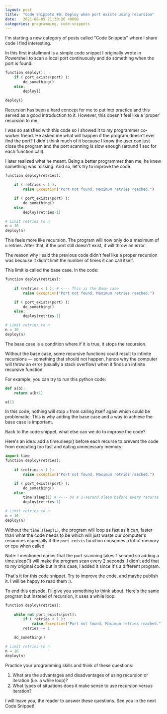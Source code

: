 ```yaml
---
layout: post
title:  "Code Snippets #0: Deploy when port exists using recursion"
date:   2021-08-05 21:30:26 +0800
categories: programming, code-snippets
---
```


I'm starting a new category of posts called "Code Snippets" where I share code
I find interesting. 

In this first installment is a simple code snippet I originally wrote in Powershell
to scan a local port continuously and do something when the port is
found:

```python
function deploy(): 
	if ( port_exists(port) ):
		do_something()
	else: 
		deploy()

deploy()
```

Recursion has been a hard concept for me to put into practice and this served
as a good introduction to it. However, this doesn't feel like a 'proper'
recursion to me. 

I was so satisfied with this code so I showed it to my programmer co-worker
friend. He asked me what will happen if the program doesn't ever find the port?
I didn't think much of it because I know the user can just close the program
and the port scanning is slow enough (around 1 sec for each function call). 

I later realized what he meant. Being a better programmer than me, he knew
something was missing. And so, let's try to improve the code.  

```python
function deploy(retries):
	
	if ( retries < 1 ): 
		raise Exception("Port not found, Maximum retries reached.")

	if ( port_exists(port) ):
		do_something()
	else: 
		deploy(retries-1)

# Limit retries to n
n = 10
deploy(n) 
```

This feels more like recursion. The program will now only do a maximum of `n`
retries. After that, if the port still doesn't exist, it will throw an error. 

The reason why I said the previous code didn't feel like a proper recursion was
because it didn't limit the number of times it can call itself.

This limit is called the base case. In the code:

```python
function deploy(retries):
	
	if (retries < 1 ): # <--- This is the Base case
		raise Exception("Port not found, Maximum retries reached.")

	if ( port_exists(port) ):
		do_something()
	else: 
		deploy(retries-1) 

# Limit retries to n
n = 10
deploy(n) 
```

The base case is a condition where if it is true, it stops the recursion.

Without the base case, some recursive functions could result to infinite
recursions — something that should not happen, hence why the computer will
throw an error (usually a stack overflow) when it finds an infinite recursive
function.

For example, you can try to run this python code: 

```python
def a(b):
	return a(b+1)

a(1)
```

In this code, nothing will stop `a` from calling itself again which could be
problematic. This is why adding the base case and a way to achieve the base
case is important.

Back to the code snippet, what else can we do to improve the code?

Here's an idea: add a time.sleep() before each recurse to prevent the code
from executing too fast and eating unnecessary memory:

```python
import time
function deploy(retries):
	
	if (retries < 1 ): 
		raise Exception("Port not found, Maximum retries reached.")

	if ( port_exists(port) ):
		do_something()
	else: 
		time.sleep(1) # <--- Do a 1-second sleep before every recurse
		deploy(retries-1)

# Limit retries to n
n = 10
deploy(n) 
```

Without the `time.sleep(1)`, the program will loop as fast as it can, faster
than what the code needs to be which will just waste our computer's resources
especially if the `port_exists` function consumes a lot of memory or cpu when
called. 

Note: I mentioned earlier that the port scanning takes 1 second so adding a
time.sleep(1) will make the program scan every 2 seconds. I didn't add that to
my original code but in this case, I added it since it's a different program.

That's it for this code snippet. Try to improve the code, and maybe publish it.
I will be happy to read them :).

To end this episode, I'll give you something to think about. Here's the same
program but instead of recursion, it uses a while loop:

```python
function deploy(retries):
	
	while not port_exists(port):
		if ( retries < 1 ): 
			raise Exception("Port not found, Maximum retries reached.")
		retries -= 1

	do_something()

# Limit retries to n
n = 10
deploy(n) 
```

Practice your programming skills and think of these questions:

1. What are the advantages and disadvantages of using recursion or
   iteration (i.e. a while loop)? 
2. What types of situations does it make sense to use recursion versus
   iteration? 

I will leave you, the reader to answer these questions. See you in the next
Code Snippet! 
